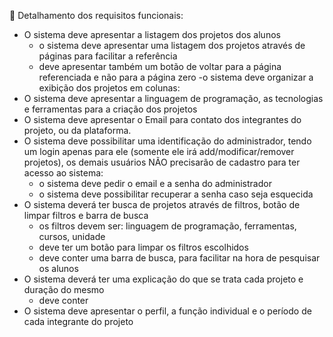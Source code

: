 🔦 Detalhamento dos requisitos funcionais:


 - O sistema deve apresentar a listagem dos projetos dos alunos
     - o sistema deve apresentar uma listagem dos projetos através de páginas para facilitar a referência
     - deve apresentar também um botão de voltar para a página referenciada e não para a página zero
     -⁠o sistema deve organizar a exibição dos projetos em colunas:
 - O sistema deve apresentar a linguagem de programação, as tecnologias e ferramentas para a criação dos projetos
 - O sistema deve apresentar o Email para contato dos integrantes do projeto, ou da plataforma.
 - O sistema deve possibilitar uma identificação do administrador, tendo um login apenas para ele (somente ele irá add/modificar/remover projetos), os demais usuários NÃO precisarão de cadastro para ter acesso ao sistema:
     - o sistema deve pedir o email e a senha do administrador 
     - o sistema deve possibilitar recuperar a senha caso seja esquecida 
 - O sistema deverá ter busca de projetos através de filtros, botão de limpar filtros e barra de busca
     - os filtros devem ser: linguagem de programação, ferramentas, cursos, unidade
     - deve ter um botão para limpar os filtros escolhidos
     - deve conter uma barra de busca, para facilitar na hora de pesquisar os alunos
 - O sistema deverá ter uma explicação do que se trata cada projeto e duração do mesmo
     - deve conter   
 - O sistema deve apresentar o perfil, a função individual e o período de cada integrante do projeto

